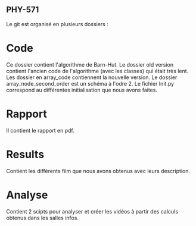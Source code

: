 ## PHY-571

Le git est organisé en plusieurs dossiers : 

# Code
Ce dossier contient l'algorithme de Barn-Hut. Le dossier old version contient l'ancien code de l'algorithme (avec les classes) qui était très lent. 
Les dossier en array_code contiennent la nouvelle version. 
Le dossier array_node_second_order est un schéma à l'odre 2.
Le fichier Init.py correspond au différentes initialisation que nous avons faites.

# Rapport
Il contient le rapport en pdf.

# Results
Contient les différents film que nous avons obtenus avec leurs description.

# Analyse
Contient 2 scipts pour analyser et créer les vidéos à partir des calculs obtenus dans les salles infos.
